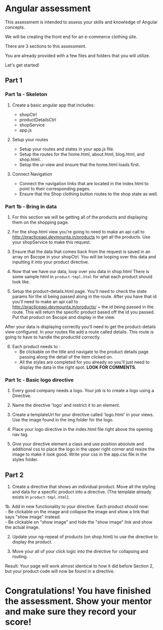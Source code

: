 # Angular assessment
  This assessment is intended to assess your skills and knowledge of Angular concepts.

  We will be creating the front end for an e-commerce clothing site.

  There are 3 sections to this assessment.

  You are already provided with a few files and folders that you will utilize.

  Let's get started!

## Part 1

### Part 1a - Skeleton

  1. Create a basic angular app that includes:
      - shopCtrl
      - productDetailsCtrl
      - shopService
      - app.js

  2. Setup your routes
      - Setup your routes and states in your app.js file.
      - Setup the routes for the home.html, about.html, blog.html, and shop.html.
      - Setup the ui-view and ensure that the home.html loads first.

  3. Connect Navigation
      - Connect the navigation links that are located in the index.html to point to their corresponding pages.
      - Ensure that the Shop clothing button routes to the shop state as well.


### Part 1b - Bring in data

  1. For this section we will be getting all of the products and displaying them on the shopping page.

  2. For the shop.html view you're going to need to make an api call to http://practiceapi.devmounta.in/products to get all the products. Use your shopService to make this request.

  3. Ensure that the data that comes back from the request is saved in an array on $scope in your shopCtrl. You will be looping over this data and inputting it into your product directive.

  4. Now that we have our data, loop over you data in shop.html   There is some sample html in `product-tmpl.html` for what each product should look like.  

  5. Setup the product-details.html page. You'll need to check the state params for the id being passed along in the route. After you have that id you'll need to make an api call to http://practiceapi.devmounta.in/products/ + the id being passed in the route. This will return the specific product based off the id you passed. Put that product on $scope and display in the view.

  After your data is displaying correctly you'll need to get the product-details view configured. In your routes file add a route called details. This route is going to have to handle the productId correctly.  

  6. Each product needs to :
      - Be clickable on the title and navigate to the product details page passing along the detail of the item clicked on.
      - All the styles are completed for you already so you'll just need to display the data in the right spot. <strong>LOOK FOR COMMENTS.</strong>

  
### Part 1c - Basic logo directive

  1. Every good company needs a logo. Your job is to create a logo using a Directive.

  2. Name the directive 'logo' and restrict it to an element.

  3. Create a templateUrl for your directive called 'logo.html' in your views. Use the image found in the img folder for the logo.

  4. Place your logo directive in the index.html file right above the opening nav tag.

  5. Give your directive element a class and use position absolute and additional css to place the logo in the upper right corner and resize the image to make it look good. Write your css in the app.css file in the styles folder.


## Part 2

  1. Create a directive that shows an individual product. Move all the styling and data for a specific product into a directive. (The template already exists in `product-tmpl.html`).

  1b. Add in new functionality to your directive.  Each product should now:  
      - Be clickable on the image and collapse the image and show a link that says "show image" instead.   
      - Be clickable on "show image" and hide the "show image" link and show the actual image.

  2. Update your ng-repeat of products (on shop.html) to use the directive to display the product.

  3. Move your all of your click logic into the directive for collapsing and routing.

  Result:  Your page will work almost identical to how it did before Section 2, but your product code will now be found in a directive.


# Congratulations! You have finished the assessment.  Show your mentor and make sure they record your score!
